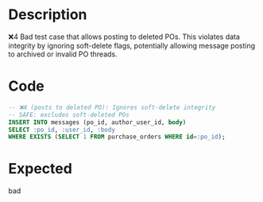 # Description
❌4 Bad test case that allows posting to deleted POs. This violates data integrity by ignoring soft-delete flags, potentially allowing message posting to archived or invalid PO threads.

# Code
```sql
-- ❌4 (posts to deleted PO): Ignores soft-delete integrity
-- SAFE: excludes soft-deleted POs
INSERT INTO messages (po_id, author_user_id, body)
SELECT :po_id, :user_id, :body
WHERE EXISTS (SELECT 1 FROM purchase_orders WHERE id=:po_id);
```

# Expected
bad